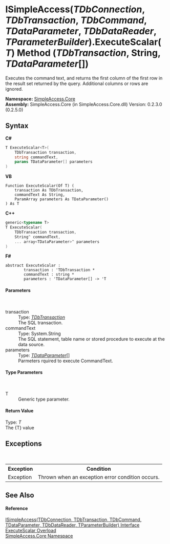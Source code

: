 # ISimpleAccess(*TDbConnection*, *TDbTransaction*, *TDbCommand*, *TDataParameter*, *TDbDataReader*, *TParameterBuilder*).ExecuteScalar(*T*) Method (*TDbTransaction*, String, *TDataParameter*[])
 

Executes the command text, and returns the first column of the first row in the result set returned by the query. Additional columns or rows are ignored.

**Namespace:**&nbsp;<a href="a16105b5-9ef0-1333-33d4-5a00c99c3614">SimpleAccess.Core</a><br />**Assembly:**&nbsp;SimpleAccess.Core (in SimpleAccess.Core.dll) Version: 0.2.3.0 (0.2.5.0)

## Syntax

**C#**<br />
``` C#
T ExecuteScalar<T>(
	TDbTransaction transaction,
	string commandText,
	params TDataParameter[] parameters
)

```

**VB**<br />
``` VB
Function ExecuteScalar(Of T) ( 
	transaction As TDbTransaction,
	commandText As String,
	ParamArray parameters As TDataParameter()
) As T
```

**C++**<br />
``` C++
generic<typename T>
T ExecuteScalar(
	TDbTransaction transaction, 
	String^ commandText, 
	... array<TDataParameter>^ parameters
)
```

**F#**<br />
``` F#
abstract ExecuteScalar : 
        transaction : 'TDbTransaction * 
        commandText : string * 
        parameters : 'TDataParameter[] -> 'T 

```


#### Parameters
&nbsp;<dl><dt>transaction</dt><dd>Type: <a href="0a1ff90a-7c2b-18a8-adb6-ac494a3c34b5">*TDbTransaction*</a><br />The SQL transaction.</dd><dt>commandText</dt><dd>Type: System.String<br />The SQL statement, table name or stored procedure to execute at the data source.</dd><dt>parameters</dt><dd>Type: <a href="0a1ff90a-7c2b-18a8-adb6-ac494a3c34b5">*TDataParameter*</a>[]<br />Parmeters rquired to execute CommandText.</dd></dl>

#### Type Parameters
&nbsp;<dl><dt>T</dt><dd>Generic type parameter.</dd></dl>

#### Return Value
Type: *T*<br />The {T} value

## Exceptions
&nbsp;<table><tr><th>Exception</th><th>Condition</th></tr><tr><td>Exception</td><td>Thrown when an exception error condition occurs.</td></tr></table>

## See Also


#### Reference
<a href="0a1ff90a-7c2b-18a8-adb6-ac494a3c34b5">ISimpleAccess(TDbConnection, TDbTransaction, TDbCommand, TDataParameter, TDbDataReader, TParameterBuilder) Interface</a><br /><a href="30f7cce8-5b37-7db9-088f-1663f7d6b8fa">ExecuteScalar Overload</a><br /><a href="a16105b5-9ef0-1333-33d4-5a00c99c3614">SimpleAccess.Core Namespace</a><br />